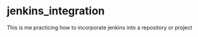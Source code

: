 # jenkins_integration
This is me practicing how to incorporate jenkins into a repository or project
